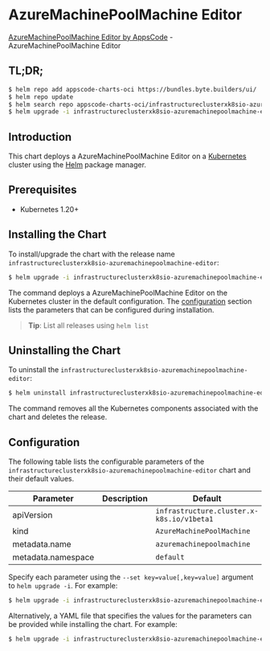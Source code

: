 # AzureMachinePoolMachine Editor

[AzureMachinePoolMachine Editor by AppsCode](https://byte.builders) - AzureMachinePoolMachine Editor

## TL;DR;

```bash
$ helm repo add appscode-charts-oci https://bundles.byte.builders/ui/
$ helm repo update
$ helm search repo appscode-charts-oci/infrastructureclusterxk8sio-azuremachinepoolmachine-editor --version=v0.4.20
$ helm upgrade -i infrastructureclusterxk8sio-azuremachinepoolmachine-editor appscode-charts-oci/infrastructureclusterxk8sio-azuremachinepoolmachine-editor -n default --create-namespace --version=v0.4.20
```

## Introduction

This chart deploys a AzureMachinePoolMachine Editor on a [Kubernetes](http://kubernetes.io) cluster using the [Helm](https://helm.sh) package manager.

## Prerequisites

- Kubernetes 1.20+

## Installing the Chart

To install/upgrade the chart with the release name `infrastructureclusterxk8sio-azuremachinepoolmachine-editor`:

```bash
$ helm upgrade -i infrastructureclusterxk8sio-azuremachinepoolmachine-editor appscode-charts-oci/infrastructureclusterxk8sio-azuremachinepoolmachine-editor -n default --create-namespace --version=v0.4.20
```

The command deploys a AzureMachinePoolMachine Editor on the Kubernetes cluster in the default configuration. The [configuration](#configuration) section lists the parameters that can be configured during installation.

> **Tip**: List all releases using `helm list`

## Uninstalling the Chart

To uninstall the `infrastructureclusterxk8sio-azuremachinepoolmachine-editor`:

```bash
$ helm uninstall infrastructureclusterxk8sio-azuremachinepoolmachine-editor -n default
```

The command removes all the Kubernetes components associated with the chart and deletes the release.

## Configuration

The following table lists the configurable parameters of the `infrastructureclusterxk8sio-azuremachinepoolmachine-editor` chart and their default values.

|     Parameter      | Description |                       Default                        |
|--------------------|-------------|------------------------------------------------------|
| apiVersion         |             | <code>infrastructure.cluster.x-k8s.io/v1beta1</code> |
| kind               |             | <code>AzureMachinePoolMachine</code>                 |
| metadata.name      |             | <code>azuremachinepoolmachine</code>                 |
| metadata.namespace |             | <code>default</code>                                 |


Specify each parameter using the `--set key=value[,key=value]` argument to `helm upgrade -i`. For example:

```bash
$ helm upgrade -i infrastructureclusterxk8sio-azuremachinepoolmachine-editor appscode-charts-oci/infrastructureclusterxk8sio-azuremachinepoolmachine-editor -n default --create-namespace --version=v0.4.20 --set apiVersion=infrastructure.cluster.x-k8s.io/v1beta1
```

Alternatively, a YAML file that specifies the values for the parameters can be provided while
installing the chart. For example:

```bash
$ helm upgrade -i infrastructureclusterxk8sio-azuremachinepoolmachine-editor appscode-charts-oci/infrastructureclusterxk8sio-azuremachinepoolmachine-editor -n default --create-namespace --version=v0.4.20 --values values.yaml
```
